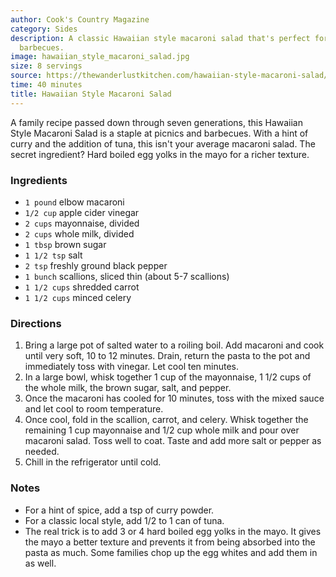 ```yaml
---
author: Cook's Country Magazine
category: Sides
description: A classic Hawaiian style macaroni salad that's perfect for picnics or
  barbecues.
image: hawaiian_style_macaroni_salad.jpg
size: 8 servings
source: https://thewanderlustkitchen.com/hawaiian-style-macaroni-salad/
time: 40 minutes
title: Hawaiian Style Macaroni Salad
---
```

A family recipe passed down through seven generations, this Hawaiian Style Macaroni Salad is a staple at picnics and barbecues. With a hint of curry and the addition of tuna, this isn't your average macaroni salad. The secret ingredient? Hard boiled egg yolks in the mayo for a richer texture.

### Ingredients

* `1 pound` elbow macaroni
* `1/2 cup` apple cider vinegar
* `2 cups` mayonnaise, divided
* `2 cups` whole milk, divided
* `1 tbsp` brown sugar
* `1 1/2 tsp` salt
* `2 tsp` freshly ground black pepper
* `1 bunch` scallions, sliced thin (about 5-7 scallions)
* `1 1/2 cups` shredded carrot
* `1 1/2 cups` minced celery

### Directions

1. Bring a large pot of salted water to a roiling boil. Add macaroni and cook until very soft, 10 to 12 minutes. Drain, return the pasta to the pot and immediately toss with vinegar. Let cool ten minutes.
2. In a large bowl, whisk together 1 cup of the mayonnaise, 1 1/2 cups of the whole milk, the brown sugar, salt, and pepper.
3. Once the macaroni has cooled for 10 minutes, toss with the mixed sauce and let cool to room temperature.
4. Once cool, fold in the scallion, carrot, and celery. Whisk together the remaining 1 cup mayonnaise and 1/2 cup whole milk and pour over macaroni salad. Toss well to coat. Taste and add more salt or pepper as needed.
5. Chill in the refrigerator until cold.

### Notes

* For a hint of spice, add a tsp of curry powder.
* For a classic local style, add 1/2 to 1 can of tuna.
* The real trick is to add 3 or 4 hard boiled egg yolks in the mayo. It gives the mayo a better texture and prevents it from being absorbed into the pasta as much. Some families chop up the egg whites and add them in as well.